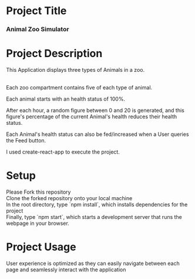 <h1>Project Title</h1>
<h3>Animal Zoo Simulator<h3>

<h1>Project Description</h1>
This Application displays three types of Animals in a zoo.<br><br>

Each zoo compartment contains five of each type of animal.<br>

Each animal starts with an health status of 100%.<br>

After each hour, a random figure between 0 and 20 is generated, and this figure's percentage of the current Animal's health reduces their health status.

Each Animal's health status can also be fed/increased when a User queries the Feed button.<br>

I used create-react-app to execute the project.

<h1>Setup</h1>
Please Fork this repository
<br>
Clone the forked repository onto your local machine
<br>
In the root directory, type `npm install`, which installs dependencies for the project
<br>
Finally, type `npm start`, which starts a development server that runs the webpage in your browser.

<h1>Project Usage</h1>
User experience is optimized as they can easily navigate between each page and seamlessly interact with the application
